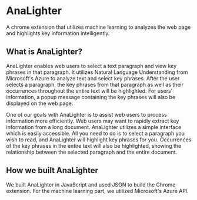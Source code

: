 # AnaLighter
A chrome extension that utilizes machine learning to analyzes the web page and highlights
key information intelligently.
## What is AnaLighter?
AnaLighter enables web users to select a text paragraph and view key 
phrases in that paragraph. It utilizes Natural Language Understanding from
Microsoft's Azure to analyze text and select key phrases. After the user selects 
a paragraph, the key phrases from that paragraph as well as their occurrences
throughout the entire text will be highlighted. For users' information, a popup message
containing the key phrases will also be displayed on the web page.

One of our goals with AnaLighter is to assist web users to process information
more efficiently. Web users may want to rapidly extract key information from 
a long document. AnaLighter utilizes a simple interface which is easily accessible.
All you need to do is to select a paragraph you wish to read, and AnaLighter will
highlight key phrases for you. Occurrences of the key phrases in the 
entire text will also be highlighted, showing the relationship between the selected
paragraph and the entire document.
## How we built AnaLighter
We built AnaLighter in JavaScript and used JSON to build the Chrome extension. For 
the machine learning part, we utilized Microsoft's Azure API.
